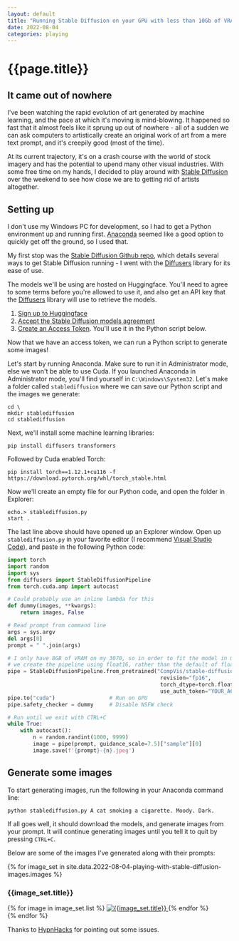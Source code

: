 ```yaml
---
layout: default
title: "Running Stable Diffusion on your GPU with less than 10Gb of VRAM"
date: 2022-08-04
categories: playing
---
```


# {{page.title}}

## It came out of nowhere

I've been watching the rapid evolution of art generated by machine learning, and the pace at which it's moving is mind-blowing. It happened so fast that it almost feels like it sprung up out of nowhere - all of a sudden we can ask computers to artistically create an original work of art from a mere text prompt, and it's creepily good (most of the time).

At its current trajectory, it's on a crash course with the world of stock imagery and has the potential to upend many other visual industries. With some free time on my hands, I decided to play around with [Stable Diffusion](https://github.com/CompVis/stable-diffusion) over the weekend to see how close we are to getting rid of artists altogether.

## Setting up

I don't use my Windows PC for development, so I had to get a Python environment up and running first. [Anaconda](http://anaconda.com) seemed like a good option to quickly get off the ground, so I used that.

My first stop was the [Stable Diffusion Github repo](https://github.com/CompVis/stable-diffusion), which details several ways to get Stable Diffusion running - I went with the [Diffusers](https://github.com/huggingface/diffusers) library for its ease of use.

The models we'll be using are hosted on Huggingface. You'll need to agree to some terms before you're allowed to use it, and also get an API key that the [Diffusers](https://github.com/huggingface/diffusers) library will use to retrieve the models.

1. [Sign up to Huggingface](https://huggingface.co/join)
2. [Accept the Stable Diffusion models agreement](https://huggingface.co/CompVis/stable-diffusion-v1-4)
3. [Create an Access Token](https://huggingface.co/settings/tokens). You'll use it in the Python script below.

Now that we have an access token, we can run a Python script to generate some images!

Let's start by running Anaconda. Make sure to run it in Administrator mode, else we won't be able to use Cuda. If you launched Anaconda in Administrator mode, you'll find yourself in `C:\Windows\System32`. Let's make a folder called `stablediffusion` where we can save our Python script and the images we generate:

```
cd \
mkdir stablediffusion
cd stablediffusion
```

Next, we'll install some machine learning libraries:

```
pip install diffusers transformers
```

Followed by Cuda enabled Torch:

```
pip install torch==1.12.1+cu116 -f https://download.pytorch.org/whl/torch_stable.html
```

Now we'll create an empty file for our Python code, and open the folder in Explorer:

```
echo.> stablediffusion.py
start .
```

The last line above should have opened up an Explorer window. Open up `stablediffusion.py` in your favorite editor (I recommend [Visual Studio Code](https://code.visualstudio.com)), and paste in the following Python code:

```python
import torch
import random
import sys
from diffusers import StableDiffusionPipeline
from torch.cuda.amp import autocast

# Could probably use an inline lambda for this
def dummy(images, **kwargs):
    return images, False

# Read prompt from command line
args = sys.argv
del args[0]
prompt = " ".join(args)

# I only have 8GB of VRAM on my 3070, so in order to fit the model in memory 
# we create the pipeline using float16, rather than the default of float32.
pipe = StableDiffusionPipeline.from_pretrained("CompVis/stable-diffusion-v1-4",
                                                revision="fp16",
                                                torch_dtype=torch.float16,
                                                use_auth_token="YOUR_ACCESS_TOKEN")
pipe.to("cuda")                 # Run on GPU
pipe.safety_checker = dummy     # Disable NSFW check

# Run until we exit with CTRL+C
while True:
    with autocast():
        n = random.randint(1000, 9999)
        image = pipe(prompt, guidance_scale=7.5)["sample"][0]
        image.save(f'{prompt}-{n}.jpeg')
```

## Generate some images

To start generating images, run the following in your Anaconda command line:
```
python stablediffusion.py A cat smoking a cigarette. Moody. Dark.
```

If all goes well, it should download the models, and generate images from your prompt. It will continue generating images until you tell it to quit by pressing `CTRL+C`.

Below are some of the images I've generated along with their prompts:

{% for image_set in site.data.2022-08-04-playing-with-stable-diffusion-images.images %}
  <h3 class="h3">{{image_set.title}}</h3>
  <div class="not-prose container grid grid-cols-3 gap-4 mx-auto">
    {% for image in image_set.list %}
        <a href="/assets/posts/2022-08-04-playing-with-stable-diffusion/{{image}}" title="{{image_set.title}}" target="_blank">
            <img class="w-full rounded" src="/assets/posts/2022-08-04-playing-with-stable-diffusion/{{image}}" alt="{{image_set.title}}"/>
        </a>
    {% endfor %}    
  </div>
{% endfor %}

Thanks to <a href="https://twitter.com/HypnInfoSec">HypnHacks</a> for pointing out some issues.